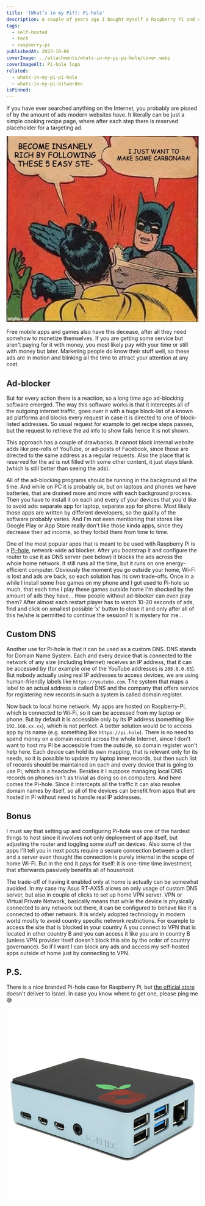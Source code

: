```yaml
---
title: '[What’s in my Pi?]: Pi-hole'
description: A couple of years ago I bought myself a Raspberry Pi and using it as a home server hosting there a bunch of different apps. The whole setup went through several iterations and is still evolving. I'd like to share with you what I have there and how it is helping me in my day-to-day life. There will be several posts in order to make it more readable, so keep in touch
tags:
  - self-hosted
  - tech
  - raspberry-pi
publishedAt: 2023-10-06
coverImage: ../attachments/whats-in-my-pi-pi-hole/cover.webp
coverImageAlt: Pi-hole logo
related:
  - whats-in-my-pi-pi-hole
  - whats-in-my-pi-bitwarden
isPinned:
---
```


If you have ever searched anything on the Internet, you probably are pissed of by the amount of ads modern websites have. It literally can be just a simple cooking recipe page, where after each step there is reserved placeholder for a targeting ad.

![ad meme](../attachments/whats-in-my-pi-pi-hole/ad-meme.webp)

Free mobile apps and games also have this decease, after all they need somehow to monetize themselves. If you are getting some service but aren't paying for it with money, you most likely pay with your time or still with money but later. Marketing people do know their stuff well, so these ads are in motion and blinking all the time to attract your attention at any cost.

## Ad-blocker

But for every action there is a reaction, so a long time ago ad-blocking software emerged. The way this software works is that it intercepts all of the outgoing internet traffic, goes over it with a huge block-list of a known ad platforms and blocks every request in case it is directed to one of block-listed addresses. So usual request for example to get recipe steps passes, but the request to retrieve the ad info to show fails hence it is not shown.

This approach has a couple of drawbacks. It cannot block internal website adds like pre-rolls of YouTube, or ad-posts of Facebook, since those are directed to the same address as a regular requests. Also the place that is reserved for the ad is not filled with some other content, it just stays blank (which is still better than seeing the ads).

All of the ad-blocking programs should be running in the background all the time. And while on PC it is probably ok, but on laptops and phones we have batteries, that are drained more and more with each background process. Then you have to install it on each and every of your devices that you'd like to avoid ads: separate app for laptop, separate app for phone. Most likely those apps are written by different developers, so the quality of the software probably varies. And I'm not even mentioning that stores like Google Play or App Store really don't like those kinda apps, since they decrease their ad income, so they forbid them from time to time.

One of the most popular apps that is meant to be used with Raspberry Pi is a [Pi-hole](https://pi-hole.net/), network-wide ad blocker. After you bootstrap it and configure the router to use it as DNS server (see below) it blocks the ads across the whole home network. It still runs all the time, but it runs on one energy-efficient computer. Obviously the moment you go outside your home, Wi-Fi is lost and ads are back, so each solution has its own trade-offs. Once in a while I install some free games on my phone and I got used to Pi-hole so much, that each time I play these games outside home I'm shocked by the amount of ads they have... How people without ad-blocker can even play them? After almost each restart player has to watch 10-20 seconds of ads, find and click on smallest possible 'x' button to close it and only after all of this he/she is permitted to continue the session? It is mystery for me...

## Custom DNS

Another use for Pi-hole is that it can be used as a custom DNS. DNS stands for Domain Name System. Each and every device that is connected to the network of any size (including Internet) receives an IP address, that it can be accessed by (for example one of the YouTube addresses is `208.0.0.65`). But nobody actually using real IP addresses to access devices, we are using human-friendly labels like `https://youtube.com`. The system that maps a label to an actual address is called DNS and the company that offers service for registering new records in such a system is called domain register.

Now back to local home network. My apps are hosted on Raspberry-Pi, which is connected to Wi-Fi, so it can be accessed from my laptop or phone. But by default it is accessible only by its IP address (something like `192.168.xx.xx`), which is not perfect. A better solution would be to access app by its name (e.g. something like `https://pi.hole`). There is no need to spend money on a domain record across the whole Internet, since I don't want to host my Pi be accessible from the outside, so domain register won't help here. Each device can hold its own mapping, that is relevant only for its needs, so it is possible to update my laptop inner records, but then such list of records should be maintained on each and every device that is going to use Pi, which is a headache. Besides it I suppose managing local DNS records on phones isn't as trivial as doing so on computers. And here comes the Pi-hole. Since it intercepts all the traffic it can also resolve domain names by itself, so all of the devices can benefit from apps that are hosted in Pi without need to handle real IP addresses.

## Bonus

I must say that setting up and configuring Pi-hole was one of the hardest things to host since it involves not only deployment of app itself, but adjusting the router and toggling some stuff on devices. Also some of the apps I'll tell you in next posts require a secure connection between a client and a server even thought the connection is purely internal in the scope of home Wi-Fi. But in the end it pays for itself: it is one-time time investment, that afterwards passively benefits all of household.

The trade-off of having it enabled only at home is actually can be somewhat avoided. In my case my Asus RT-AX55 allows on only usage of custom DNS server, but also in couple of clicks to set up home VPN server. VPN or Virtual Private Network, basically means that while the device is physically connected to any network out there, it can be configured to behave like it is connected to other network. It is widely adopted technology in modern world mostly to avoid country specific network restrictions. For example to access the site that is blocked in your country A you connect to VPN that is located in other country B and you can access it like you are in country B (unless VPN provider itself doesn't block this site by the order of country governance). So if I want I can block any ads and access my self-hosted apps outside of home just by connecting to VPN.

## P.S.

There is a nice branded Pi-hole case for Raspberry Pi, but [the official store](https://thepihut.com/products/pi-hole-edition-raspberry-pi-4-flirc-case) doesn't deliver to Israel. In case you know where to get one, please ping me😅

![pi hole case](../attachments/whats-in-my-pi-pi-hole/pi-hole-case.webp)
